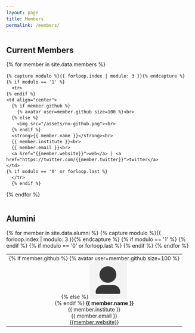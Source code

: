 ```yaml
---
layout: page
title: Members
permalink: /members/
---
```



## Current Members

<table>
{% for member in site.data.members %}

    {% capture modulo %}{{ forloop.index | modulo: 3 }}{% endcapture %}
    {% if modulo == '1' %}
      <tr>
    {% endif %}
    <td align="center">
      {% if member.github %}
        {% avatar user=member.github size=100 %}<br>
      {% else %}
        <img src="/assets/no-github.png"><br>
      {% endif %}
      <strong>{{ member.name }}</strong><br>
      {{ member.institute }}<br>
      {{ member.email }}<br>
      <a href="{{member.website}}">web</a> | <a href="https://twitter.com/{{member.twitter}}">twitter</a>
    </td>
    {% if modulo == '0' or forloop.last %}
      </tr>
      {% endif %}
{% endfor %}
</table>

<!---
To Add yourself to the members table:
in the data directory you need to add yourself to the members.yml file:

- github: markdunning
  name: Mark Dunning
  institute: Sheffield University Bioinformatics Core
  email: m.j.dunning@sheffield.ac.uk


-->


## Alumini

<table>
{% for member in site.data.alumni %}
  {% capture modulo %}{{ forloop.index | modulo: 3 }}{% endcapture %}
    {% if modulo == '1' %}
      <tr>
    {% endif %}
    <td align="center">
      {% if member.github %}
        {% avatar user=member.github size=100 %}<br>
        {% else %}
        <img src="/assets/no-github.png"><br>
      {% endif %}
      <strong>{{ member.name }}</strong><br>
      {{ member.institute }}<br>
      {{ member.email }}<br>
      <a href="{{member.website}}">{{member.website}}</a>
     </td>
    {% if modulo == '0' or forloop.last %}
    </tr>
    {% endif %}
{% endfor %}
</table>
